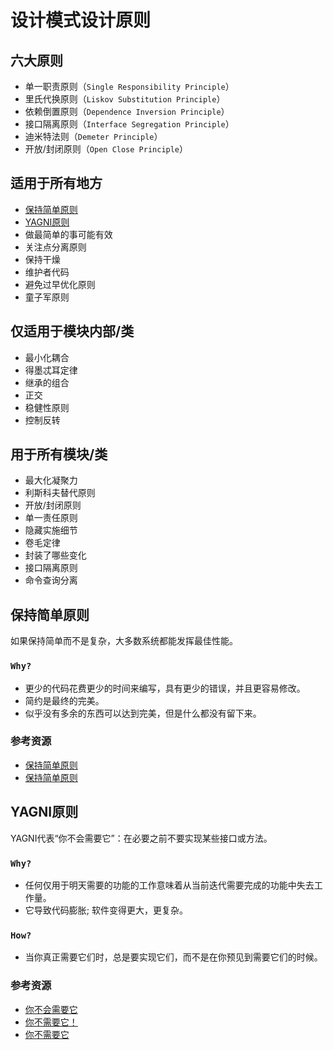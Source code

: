 # 设计模式设计原则

## 六大原则

+ 单一职责原则（`Single Responsibility Principle`）
+ 里氏代换原则（`Liskov Substitution Principle`）
+ 依赖倒置原则（`Dependence Inversion Principle`）
+ 接口隔离原则（`Interface Segregation Principle`）
+ 迪米特法则（`Demeter Principle`）
+ 开放/封闭原则（`Open Close Principle`）

## 适用于所有地方

+ [保持简单原则](#保持简单原则)
+ [YAGNI原则](#YAGNI原则)
+ 做最简单的事可能有效
+ 关注点分离原则
+ 保持干燥
+ 维护者代码
+ 避免过早优化原则
+ 童子军原则

## 仅适用于模块内部/类

+ 最小化耦合
+ 得墨忒耳定律
+ 继承的组合
+ 正交
+ 稳健性原则
+ 控制反转

## 用于所有模块/类

+ 最大化凝聚力
+ 利斯科夫替代原则
+ 开放/封闭原则
+ 单一责任原则
+ 隐藏实施细节
+ 卷毛定律
+ 封装了哪些变化
+ 接口隔离原则
+ 命令查询分离



## 保持简单原则

如果保持简单而不是复杂，大多数系统都能发挥最佳性能。

### `Why?`

- 更少的代码花费更少的时间来编写，具有更少的错误，并且更容易修改。
- 简约是最终的完美。
- 似乎没有多余的东西可以达到完美，但是什么都没有留下来。

### 参考资源

- [保持简单原则](http://en.wikipedia.org/wiki/KISS_principle)
- [保持简单原则](http://principles-wiki.net/principles:keep_it_simple_stupid)

## YAGNI原则

YAGNI代表“你不会需要它”：在必要之前不要实现某些接口或方法。

### `Why?`

- 任何仅用于明天需要的功能的工作意味着从当前迭代需要完成的功能中失去工作量。
- 它导致代码膨胀; 软件变得更大，更复杂。

### `How?`

- 当你真正需要它们时，总是要实现它们，而不是在你预见到需要它们的时候。

### 参考资源

- [你不会需要它](http://c2.com/xp/YouArentGonnaNeedIt.html)
- [你不需要它！](http://www.xprogramming.com/Practices/PracNotNeed.html)
- [你不需要它](http://en.wikipedia.org/wiki/You_ain't_gonna_need_it)